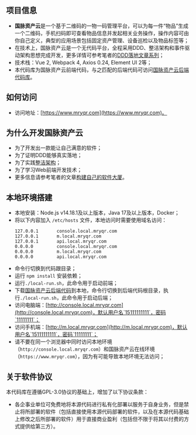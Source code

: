 ## 项目信息
- **国脉资产云**是一个基于二维码的一物一码管理平台，可以为每一件“物品”生成一个二维码，手机扫码即可查看物品信息并发起相关业务操作，操作内容可由你自己定义，典型的应用场景包括固定资产管理、设备巡检以及物品标签等；
- 在技术上，国脉资产云是一个无代码平台，全程采用DDD、整洁架构和事件驱动架构思想完成开发，更多详情可参考笔者的[DDD落地文章系列](https://docs.mryqr.com/ddd-introduction/)；
- 技术栈：Vue 2, Webpack 4, Axios 0.24, Element UI 2等；
- 本代码库为国脉资产云前端代码，与之匹配的后端代码可访问[国脉资产云后端代码库](https://github.com/mryqr-com/mry-backend)。


## 如何访问
- 访问地址：[https://www.mryqr.com](https://www.mryqr.com)。


## 为什么开发国脉资产云
- 为了开发出一款能让自己满意的软件；
- 为了证明DDD能够真实落地；
- 为了实践[整洁架构](https://blog.cleancoder.com/uncle-bob/2012/08/13/the-clean-architecture.html)；
- 为了学习Web前端开发技术；
- 更多信息请参考笔者的文章[构建自己的软件大厦](https://docs.mryqr.com/build-your-own-software-skyscraper/)。


## 本地环境搭建
- 本地安装：Node.js v14.18.1及以上版本，Java 17及以上版本，Docker；
- 将以下内容加入 `/etc/hosts` 文件，本地访问时需要使用域名访问：
  ```
  127.0.0.1       console.local.mryqr.com
  127.0.0.1       m.local.mryqr.com
  127.0.0.1       api.local.mryqr.com
  0.0.0.0         console.local.mryqr.com
  0.0.0.0         m.local.mryqr.com
  0.0.0.0         api.local.mryqr.com
  ```
- 命令行切换到代码跟目录；
- 运行 `npm install` 安装依赖；
- 运行`./local-run.sh`，此命令用于启动前端；
- 下载[国脉资产云后端代码](https://github.com/mryqr-com/mry-backend)到本地，命令行切换到后端代码根目录，执行`./local-run.sh`，此命令用于启动后端；
- 访问电脑端：[http://console.local.mryqr.com](http://console.local.mryqr.com)，默认用户名`15111111111`，密码`11111111`；
- 访问手机端：[http://m.local.mryqr.com](http://m.local.mryqr.com)，默认用户名`15111111111`，密码`11111111`；
- 请不要在同一个浏览器中同时访问本地环境（`http://console.local.mryqr.com`）和国脉资产云在线环境（`https://www.mryqr.com`），因为有可能导致本地环境无法访问；

## 关于软件协议
本代码库在遵循GPL-3.0协议的基础上，增加了以下协议条款：
- 各企事业单位可免费地将本源代码进行私有化部署以服务于自身业务，但是禁止将所部署的软件（包括直接使用本源代码部署的软件，以及在本源代码基础上修改之后所部署的软件）用于直接商业盈利（包括但不限于将其以付费的方式提供给第三方）。
